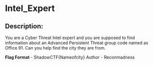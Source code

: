 
# Intel_Expert
## Description:
You are a Cyber Threat Intel expert and you are supposed to find  information about an Advanced Persistent Threat group code named as Office 91.  Can you help find the city they are from. 

**Flag Format** - ShadowCTF{Nameofcity}
Author - Reconmadness

